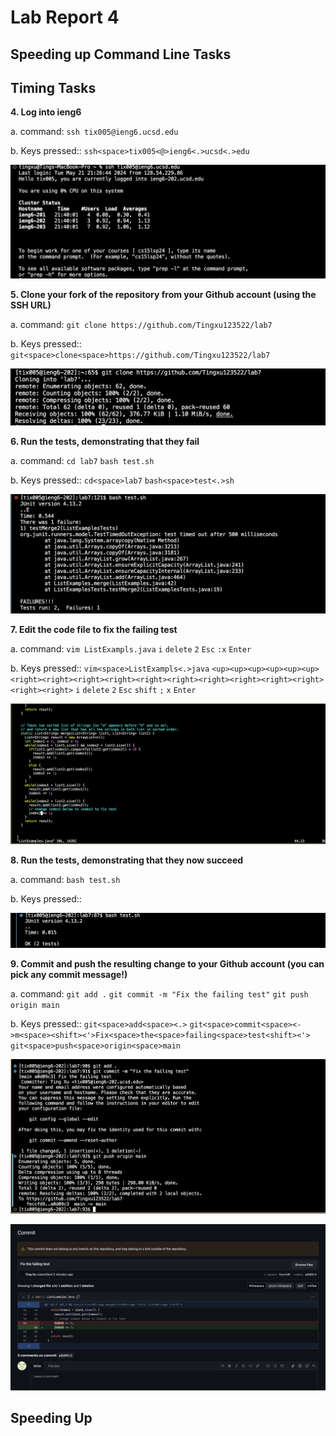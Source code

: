# Lab Report 4

## Speeding up Command Line Tasks



## Timing Tasks

**4. Log into ieng6**

 a. command: `ssh tix005@ieng6.ucsd.edu`
 
 b. Keys pressed:: `ssh<space>tix005<@>ieng6<.>ucsd<.>edu`

![Image](lab4-1.png)


**5. Clone your fork of the repository from your Github account (using the SSH URL)**

 a. command: `git clone https://github.com/Tingxu123522/lab7`
 
 b. Keys pressed:: `git<space>clone<space>https://github.com/Tingxu123522/lab7`


![Image](lab4-2.png)

**6. Run the tests, demonstrating that they fail**

 a. command: `cd lab7`
 `bash test.sh`
 
 b. Keys pressed:: `cd<space>lab7` 
  `bash<space>test<.>sh`


![Image](lab4-8.png)

 
     
**7. Edit the code file to fix the failing test**

 a. command: `vim ListExampls.java`
 `i`
 `delete`
 `2`
 `Esc`
`:x`
`Enter`
 
 b. Keys pressed:: `vim<space>ListExampls<.>java` `<up><up><up><up><up><up><right><right><right><right><right><right><right><right><right><right><right><right>`
 `i`
 `delete`
 `2`
`Esc`
`shift`
`;`
`x`
`Enter`

![Image](lab4-9.png)


**8. Run the tests, demonstrating that they now succeed**

 a. command: `bash test.sh`
 
 b. Keys pressed:: <up><up><enter>


![Image](lab4-5.png)


**9. Commit and push the resulting change to your Github account (you can pick any commit message!)**


 a. command: `git add .`
 `git commit -m "Fix the failing test"`
`git push origin main`
 
 b. Keys pressed:: `git<space>add<space><.>`
 `git<space>commit<space><->m<space><shift><'>Fix<space>the<space>failing<space>test<shift><'>`
 `git<space>push<space>origin<space>main`

![Image](lab4-6.png)

![Image](lab4-7.png)


## Speeding Up





